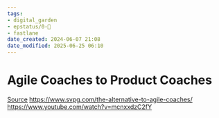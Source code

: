 ```yaml
---
tags: 
- digital_garden
- epstatus/0-🌰
- fastlane
date_created: 2024-06-07 21:08
date_modified: 2025-06-25 06:10
---
```

# Agile Coaches to Product Coaches

[Source](https://www.linkedin.com/posts/frankjanisch_the-alternative-to-agile-coaches-silicon-activity-7028985032165744640-s5k9?utm_source=share&utm_medium=member_desktop)
https://www.svpg.com/the-alternative-to-agile-coaches/
https://www.youtube.com/watch?v=mcnxxdzC2fY

